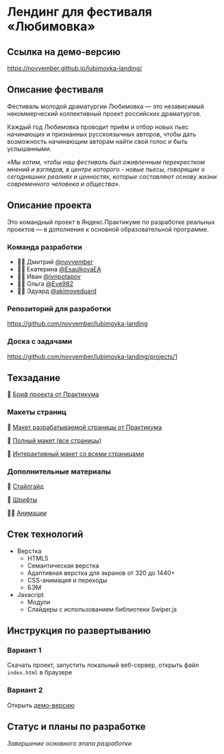 # Лендинг для фестиваля «Любимовка»

## Ссылка на демо-версию
https://novvember.github.io/lubimovka-landing/


## Описание фестиваля

Фестиваль молодой драматургии Любимовка — это независимый некоммерческий коллективный проект российских драматургов.

Каждый год Любимовка проводит приём и отбор новых пьес начинающих и признанных русскоязычных авторов, чтобы дать возможность начинающим авторам  найти свой голос и быть услышанными.

*«Мы хотим, чтобы наш фестиваль был оживленным перекрестком мнений и взглядов, в центре которого - новые пьесы, говорящие о сегодняшних реалиях и ценностях, которые составляют основу жизни современного человека и общества».*


## Описание проекта
Это командный проект в Яндекс.Практикуме по разработке реальных проектов — в дополнение к основной образовательной программе.

### Команда разработки
- 👨‍💻 Дмитрий [@novvember](https://github.com/novvember)
- 👩‍💻 Екатерина [@EsaulkovaEA](https://github.com/EsaulkovaEA)
- 👨‍💻 Иван [@ivnpotapov](https://github.com/ivnpotapov)
- 👩‍💻 Ольга [@Eve982](https://github.com/Eve982)
- 👨‍💻 Эдуард [@akimoveduard](https://github.com/akimoveduard)


### Репозиторий для разработки
https://github.com/novvember/lubimovka-landing

### Доска с задачами
https://github.com/novvember/lubimovka-landing/projects/1


## Техзадание

📃 [Бриф проекта от Практикума](https://www.notion.so/24de3684153749e48eb4d16b11e319eb)

### Макеты страниц

🎴 [Макет разрабатываемой страницы от Практикума](https://www.figma.com/file/DEeW2FE3pJiQ407zqx4C9B/Lubimovka)

🎴 [Полный макет (все страницы)](https://www.figma.com/file/zpyHTGb3aKiAbpJJoIVqQ2/lubimovka?node-id=422%3A4070)

🎴 [Интерактивный макет со всеми страницами](https://www.figma.com/proto/zpyHTGb3aKiAbpJJoIVqQ2/lubimovka)

### Дополнительные материалы

📃 [Стайлгайд](https://www.figma.com/proto/zpyHTGb3aKiAbpJJoIVqQ2/lubimovka?page-id=822%3A11417&node-id=859%3A13873&viewport=11728%2C2764%2C1.1076146364212036&scaling=min-zoom&starting-point-node-id=859%3A13873&hide-ui=1)

🔡 [Шрифты](https://disk.yandex.ru/d/y6n_lGW1ubQIKQ)

🏃‍♀ [Анимации](https://disk.yandex.ru/d/spIhtF312wOO9Q)


## Стек технологий
- Верстка
  * HTML5
  * Семантическая верстка
  * Адаптивная верстка для экранов от 320 до 1440+
  * CSS-анимация и переходы
  * БЭМ
- Javacript
  * Модули
  * Слайдеры с использованием библиотеки Swiper.js


## Инструкция по развертыванию

### Вариант 1
Скачать проект, запустить локальный веб-сервер, открыть файл `index.html` в браузере

### Вариант 2
Открыть [демо-версию](https://novvember.github.io/lubimovka-landing/)


## Статус и планы по разработке
*Завершение основного этапа разработки*
